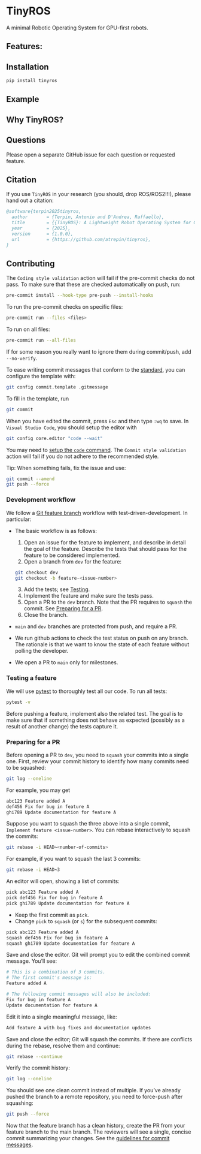 # TinyROS
A minimal Robotic Operating System for GPU-first robots.

Features:
-

## Installation
```bash
pip install tinyros
```

## Example

## Why TinyROS?

## Questions
Please open a separate GitHub issue for each question or requested feature.

## Citation
If you use `TinyROS` in your research (you should, drop ROS/ROS2!!!), please hand out a citation:
```bibtex
@software{terpin2025tinyros,
  author       = {Terpin, Antonio and D'Andrea, Raffaello},
  title        = {{TinyROS}: A Lightweight Robot Operating System for GPU-first robots},
  year         = {2025},
  version      = {1.0.0},
  url          = {https://github.com/atrepin/tinyros},
}
```

## Contributing
The `Coding style validation` action will fail if the pre-commit checks do not pass. To make sure that these are checked automatically on push, run:
```sh
pre-commit install --hook-type pre-push --install-hooks
```
To run the pre-commit checks on specific files:
```bash
pre-commit run --files <files>
```
To run on all files:
```bash
pre-commit run --all-files
```
If for some reason you really want to ignore them during commit/push, add `--no-verify`.

To ease writing commit messages that conform to the [standard](https://www.conventionalcommits.org/en/v1.0.0/#summary), you can configure the template with:
```bash
git config commit.template .gitmessage
```
To fill in the template, run
```bash
git commit
```
When you have edited the commit, press `Esc` and then type `:wq` to save. In `Visual Studio Code`, you should setup the editor with
```bash
git config core.editor "code --wait"
```
You may need to [setup the `code` command](https://code.visualstudio.com/docs/setup/mac).
The `Commit style validation` action will fail if you do not adhere to the recommended style.

Tip: When something fails, fix the issue and use:
```bash
git commit --amend
git push --force
```

### Development workflow
We follow a [Git feature branch](https://www.atlassian.com/git/tutorials/comparing-workflows/feature-branch-workflow) workflow with test-driven-development. In particular:

- The basic workflow is as follows:
  1. Open an issue for the feature to implement, and describe in detail the goal of the feature. Describe the tests that should pass for the feature to be considered implemented.
  2. Open a branch from `dev` for the feature:
    ```bash
    git checkout dev
    git checkout -b feature-<issue-number>
    ```
  3. Add the tests; see [Testing](#testing-a-feature).
  4. Implement the feature and make sure the tests pass.
  5. Open a PR to the `dev` branch. Note that the PR requires to `squash` the commit. See [Preparing for a PR](#preparing-for-a-pr).
  6. Close the branch.

- `main` and `dev` branches are protected from push, and require a PR.
- We run github actions to check the test status on push on any branch. The rationale is that we want to know the state of each feature without polling the developer.
- We open a PR to `main` only for milestones.

### Testing a feature
We will use [pytest](https://docs.pytest.org/en/stable/) to thoroughly test all our code. To run all tests:
```bash
pytest -v
```
Before pushing a feature, implement also the related test. The goal is to make sure that if something does not behave as expected (possibly as a result of another change) the tests capture it.


### Preparing for a PR
Before opening a PR to `dev`, you need to `squash` your commits into a single one. First, review your commit history to identify how many commits need to be squashed:
```bash
git log --oneline
```
For example, you may get
```bash
abc123 Feature added A
def456 Fix for bug in feature A
ghi789 Update documentation for feature A
```
Suppose you want to squash the three above into a single commit, `Implement feature <issue-number>`. You can rebase interactively to squash the commits:
```bash
git rebase -i HEAD~<number-of-commits>
```
For example, if you want to squash the last 3 commits:
```bash
git rebase -i HEAD~3
```
An editor will open, showing a list of commits:
```bash
pick abc123 Feature added A
pick def456 Fix for bug in feature A
pick ghi789 Update documentation for feature A
```
- Keep the first commit as `pick`.
- Change `pick` to `squash` (or `s`) for the subsequent commits:
```bash
pick abc123 Feature added A
squash def456 Fix for bug in feature A
squash ghi789 Update documentation for feature A
```
Save and close the editor.
Git will prompt you to edit the combined commit message. You’ll see:
```bash
# This is a combination of 3 commits.
# The first commit's message is:
Feature added A

# The following commit messages will also be included:
Fix for bug in feature A
Update documentation for feature A
```
Edit it into a single meaningful message, like:
```bash
Add feature A with bug fixes and documentation updates
```
Save and close the editor; Git will squash the commits. If there are conflicts during the rebase, resolve them and continue:
```bash
git rebase --continue
```
Verify the commit history:
```bash
git log --oneline
```
You should see one clean commit instead of multiple. If you’ve already pushed the branch to a remote repository, you need to force-push after squashing:
```bash
git push --force
```
Now that the feature branch has a clean history, create the PR from your feature branch to the main branch. The reviewers will see a single, concise commit summarizing your changes. See the [guidelines for commit messages](https://www.conventionalcommits.org/en/v1.0.0/#summary).
